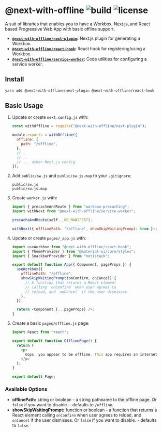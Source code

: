 # @next-with-offline ![build](https://img.shields.io/travis/com/cansin/next-with-offline) ![license](https://img.shields.io/github/license/cansin/next-with-offline)

A suit of libraries that enables you to have a Workbox, Next.js, and React based Progressive Web App
with basic offline support.

- **[`@next-with-offline/next-plugin`](packages/next-plugin):** Next.js plugin for generating a Workbox.
- **[`@next-with-offline/react-hook`](packages/react-hook):** React hook for registering/using a Workbox.
- **[`@next-with-offline/service-worker`](packages/service-worker):** Code utilities for configuring a service worker.

## Install

```bash
yarn add @next-with-offline/next-plugin @next-with-offline/react-hook  @next-with-offline/service-worker
```

## Basic Usage

1. Update or create `next.config.js` with:

   ```js
   const withOffline = require("@next-with-offline/next-plugin");

   module.exports = withOffline({
     offline: {
       path: "/offline",
     },
     // .
     // ..
     // ... other Next.js config
   });
   ```

2. Add `public/sw.js` and `public/sw.js.map` to your `.gitignore`:

   ```git
   public/sw.js
   public/sw.js.map
   ```

3. Create `worker.js` with:

   ```js
   import { precacheAndRoute } from "workbox-precaching";
   import withNext from "@next-with-offline/service-worker";

   precacheAndRoute(self.__WB_MANIFEST);

   withNext({ offlinePath: "/offline", showSkipWaitingPrompt: true });
   ```

4. Update or create `pages/_app.js` with:

   ```js
   import useWorkbox from "@next-with-offline/react-hook";
   import { ThemeProvider } from "@material-ui/core/styles";
   import { SnackbarProvider } from "notistack";

   export default function App({ Component, pageProps }) {
     useWorkbox({
       offlinePath: "/offline",
       showSkipWaitingPrompt(onConfirm, onCancel) {
         // A function that returns a React element
         // calling `onConfirm` when user agrees to
         // reload, and `onCancel` if the user dismisses.
       },
     });

     return <Component {...pageProps} />;
   }
   ```

5. Create a basic `pages/offline.js` page:

    ```js
    import React from "react";
    
    export default function OfflinePage() {
      return (
        <p>
          Oops, you appear to be offline. This app requires an internet connection.
        </p>
      );
    }
    
    export default Page;
    ```

### Available Options

- **offlinePath:** string or boolean - a string pathname to the offline page.
  Or `false` if you want to disable. - defaults to `/offline`.
- **showSkipWaitingPrompt:** function or boolean - a function that returns
  a React element calling `onConfirm` when user agrees to reload, and `onCancel`
  if the user dismisses. Or `false` if you want to disable. - defaults to `false`.
